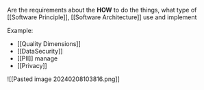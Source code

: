 
Are the requirements about the **HOW** to do the things, what type of [[Software Principle]], [[Software Architecture]] use and implement

Example:
* [[Quality Dimensions]]
* [[DataSecurity]]
* [[PII]] manage
* [[Privacy]]

![[Pasted image 20240208103816.png]]
